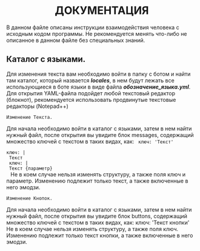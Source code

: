 <h1 align="center">ДОКУМЕНТАЦИЯ</h1>
В данном файле описаны инструкции взаимодействия человека с исходным кодом программы. Не рекомендуется менять что-либо не описанное в данном файле без специальных знаний.
<h2>Каталог с языками.</h2>
Для изменения текста вам необходимо войти в папку с ботом и найти там каталог, который назвается <b><i>locales</i></b>, в нем будут лежать все использующиеся в боте языки в виде файла <b><i>обозначение_языка.yml</i></b>. 
Для открытия YAML-файла подойдет любой текстовый редактор (блокнот), рекомендуется использовать продвинутые текстовые редакторы (Notepad++) 

	Изменение Текста.
Для начала необходимо войти в каталог с языками, затем в нем найти нужный файл, после открытия вы увидите блок messages, содержащий множество ключей с текстом в таких видах, как:
<code>
ключ: 'Текст'<br>
ключ: |<br>
  Текст<br>
ключ: |<br>
  Текст {параметр}<br>
</code>
Не в коем случае нельзя изменять структуру, а также поля ключ и параметр. Изменению подлежит только текст, а также включенные в него эмодзи.

	Изменение Кнопок.
Для начала необходимо войти в каталог с языками, затем в нем найти нужный файл, после открытия вы увидите блок buttons, содержащий множество ключей с текстом в таких видах, как:
ключ: 'Текст кнопки'
Не в коем случае нельзя изменять структуру, а также поля ключ. Изменению подлежит только текст кнопки, а также включенные в него эмодзи.

